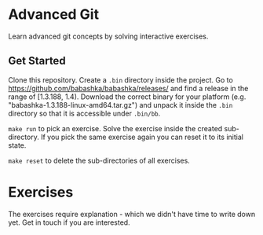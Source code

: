 # Advanced Git

Learn advanced git concepts by solving interactive exercises.

## Get Started

Clone this repository. Create a `.bin` directory inside the project. Go to
https://github.com/babashka/babashka/releases/ and find a release in the range of [1.3.188, 1.4). Download the correct 
binary for your platform (e.g. "babashka-1.3.188-linux-amd64.tar.gz") and unpack it inside the `.bin` directory so that
it is accessible under `.bin/bb`. 

`make run` to pick an exercise. Solve the exercise inside the created sub-directory. If you pick the same exercise again
you can reset it to its initial state.

`make reset` to delete the sub-directories of all exercises.

# Exercises

The exercises require explanation - which we didn't have time to write down yet. Get in touch if you are interested.

